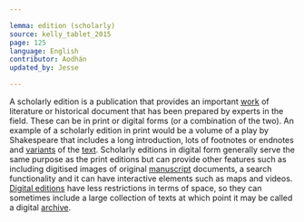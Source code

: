 ```yaml
---

lemma: edition (scholarly)
source: kelly_tablet_2015
page: 125
language: English
contributor: Aodhán
updated_by: Jesse

---
```

A scholarly edition is a publication that provides an important [work](work.html) of literature or historical document that has been prepared by experts in the field. These can be in print or digital forms (or a combination of the two). An example of a scholarly edition in print would be a volume of a play by Shakespeare that includes a long introduction, lots of footnotes or endnotes and [variants](variant.html) of the [text](text.html). Scholarly editions in digital form generally serve the same purpose as the print editions but can provide other features such as including digitised images of original [manuscript](manuscript.html) documents, a search functionality and it can have interactive elements such as maps and videos. [Digital editions](editionDigital.html) have less restrictions in terms of space, so they can sometimes include a large collection of texts at which point it may be called a digital [archive](archive.html).
